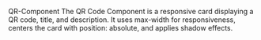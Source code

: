 QR-Component The QR Code Component is a responsive card displaying a QR code, title, and description. It uses max-width for responsiveness, centers the card with position: absolute, and applies shadow effects.
